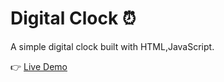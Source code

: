 # Digital Clock ⏰

A simple digital clock built with HTML,JavaScript.

👉 [Live Demo](https://mohanreddy369.github.io/Digital-clock/)
